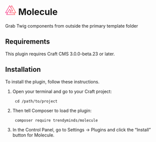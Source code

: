# <img src="resources/img/logo.svg" width="35" alt="Molecule logo"> Molecule

Grab Twig components from outside the primary template folder

## Requirements

This plugin requires Craft CMS 3.0.0-beta.23 or later.

## Installation

To install the plugin, follow these instructions.

1. Open your terminal and go to your Craft project:

        cd /path/to/project

2. Then tell Composer to load the plugin:

        composer require trendyminds/molecule

3. In the Control Panel, go to Settings → Plugins and click the “Install” button for Molecule.
